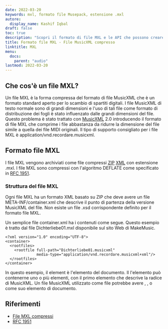 ```yaml
---
date: 2022-03-20
keywords: mxl, formato file Musepack, estensione .mxl
autore:
  display_name: Kashif Iqbal
draft: false
toc: true
description: "Scopri il formato di file MXL e le API che possono creare e aprire file MXL."
title: Formato file MXL - File MusicXML compresso
linktitle: MXL
menu:
  docs:
    parent: "audio"
lastmod: 2022-03-20
---
```


## Che cos'è un file MXL?

Un file MXL è la forma compressa del formato di file MusicXML che è un formato standard aperto per lo scambio di spartiti digitali. I file MusicXML di testo normale sono di grandi dimensioni e l'uso di tali file come formato di distribuzione dei fogli è stato influenzato dalle grandi dimensioni del file. Questo problema è stato trattato con [MusicXML](https://www.musicxml.com/) 2.0 introducendo il formato di file MXL che comprime i file abbastanza da ridurre la dimensione del file simile a quella dei file MIDI originali. Il tipo di supporto consigliato per i file MXL è application/vnd.recordare.musicxml.

## Formato file MXL

I file MXL vengono archiviati come file compressi [ZIP](/it/compression/zip/) [XML](/it/web/xml/) con estensione .mxl. I file MXL sono compressi con l'algoritmo DEFLATE come specificato in [RFC 1951](https://www.ietf.org/rfc/rfc1951.txt).

### Struttura del file MXL

Ogni file MXL ha un formato XML basato su ZIP che deve avere un file META-INF/container.xml che descrive il punto di partenza della versione MusicXML del file. Non esiste un file .xsd corrispondente definito per il formato file MXL.

Un semplice file container.xml ha i contenuti come segue. Questo esempio è tratto dal file Dichterliebe01.mxl disponibile sul sito Web di MakeMusic.

```
<?xml version="1.0" encoding="UTF-8">
<container>
  <rootfiles>
    <rootfile full-path="Dichterliebe01.musicxml"
              media-type="application/vnd.recordare.musicxml+xml"/>
  </rootfiles>
</container>
```
In questo esempio, il<container> element è l'elemento del documento. Il<rootfiles> l'elemento può contenerne uno o più<rootfile> elementi, con il primo<rootfile> elemento che descrive la radice di MusicXML. Un file MusicXML utilizzato come file<rootfile> potrebbe avere<score-partwise> ,<score-timewise> , o<opus> come suo elemento di documento.

## Riferimenti

* [File MXL compressi](https://www.w3.org/2021/06/musicxml40/tutorial/compressed-mxl-files/)
* [RFC 1951](https://www.ietf.org/rfc/rfc1951.txt)

